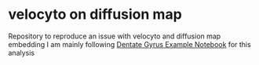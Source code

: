 # velocyto on diffusion map
Repository to reproduce an issue with velocyto and diffusion map embedding 
I am mainly following [Dentate Gyrus Example Notebook](https://github.com/velocyto-team/velocyto-notebooks/blob/master/python/DentateGyrus.ipynb) for this analysis
